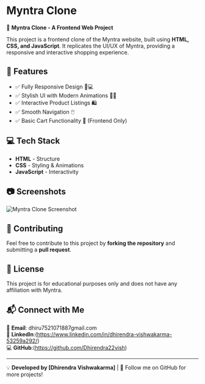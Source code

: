 # Myntra Clone

🚀 **Myntra Clone - A Frontend Web Project**

This project is a frontend clone of the Myntra website, built using **HTML, CSS, and JavaScript**. It replicates the UI/UX of Myntra, providing a responsive and interactive shopping experience.

## 📌 Features
- ✅ Fully Responsive Design 📱💻
- ✅ Stylish UI with Modern Animations 🎨✨
- ✅ Interactive Product Listings 🛍️
- ✅ Smooth Navigation 🖱️
- ✅ Basic Cart Functionality 🛒 (Frontend Only)

## 💻 Tech Stack
- **HTML** - Structure
- **CSS** - Styling & Animations
- **JavaScript** - Interactivity

## 📷 Screenshots
![Myntra Clone Screenshot](add-your-image-url-here)


## 🤝 Contributing
Feel free to contribute to this project by **forking the repository** and submitting a **pull request**. 

## 📝 License
This project is for educational purposes only and does not have any affiliation with Myntra.

## **📬 Connect with Me**  

📧 **Email**: dhiru7521071887gmail.com  
🔗 **LinkedIn**:(https://www.linkedin.com/in/dhirendra-vishwakarma-53259a292/)  
💻 **GitHub**:(https://github.com/Dhirendra22vish)  

---
💡 **Developed by [Dhirendra Vishwakarma]** | 🚀 Follow me on GitHub for more projects!
